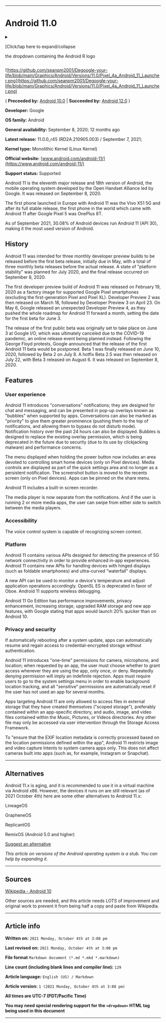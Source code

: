 
***

# Android 11.0

<details>
<summary><p>[Click/tap here to expand/collapse</p>
<p>the dropdown containing the Android R logo</p></summary>

![https://github.com/seanpm2001/Degoogle-your-life/blob/main/Graphics/Android/Versions/11.0/Android_11_Developer_Preview_logo.svg](https://github.com/seanpm2001/Degoogle-your-life/blob/main/Graphics/Android/Versions/11.0/Android_11_Developer_Preview_logo.svg)

![https://github.com/seanpm2001/Degoogle-your-life/blob/main/Graphics/Android/Versions/11.0/Android_11_logo.svg](https://github.com/seanpm2001/Degoogle-your-life/blob/main/Graphics/Android/Versions/11.0/Android_11_logo.svg)

</details>

![https://github.com/seanpm2001/Degoogle-your-life/blob/main/Graphics/Android/Versions/11.0/Pixel_4a_Android_11_Launcher.png](https://github.com/seanpm2001/Degoogle-your-life/blob/main/Graphics/Android/Versions/11.0/Pixel_4a_Android_11_Launcher.png)

( **Preceeded by:** [Android 10.0](https://github.com/seanpm2001/Degoogle-your-life/wiki/Android-10-0/) | **Succeeded by:** [Android 12.0](https://github.com/seanpm2001/Degoogle-your-life/wiki/Android-12-0/) )

**Developer:**	Google

**OS family:**	Android

**General availability:**	September 8, 2020; 12 months ago

**Latest release:**	11.0.0_r45 (RD2A.210905.003) / September 7, 2021;

**Kernel type:**	Monolithic Kernel (Linux Kernel)

**Official website:**	[www.android.com/android-11/](https://www.android.com/android-11/)

**Support status:** Supported

Android 11 is the eleventh major release and 18th version of Android, the mobile operating system developed by the Open Handset Alliance led by Google. It was released on September 8, 2020.

The first phone launched in Europe with Android 11 was the Vivo X51 5G and after its full stable release, the first phone in the world which came with Android 11 after Google Pixel 5 was OnePlus 8T.

As of September 2021, 30.08% of Android devices run Android 11 (API 30), making it the most used version of Android.

## History

Android 11 was intended for three monthly developer preview builds to be released before the first beta release, initially due in May, with a total of three monthly beta releases before the actual release. A state of "platform stability" was planned for July 2020, and the final release occurred on September 8, 2020.

The first developer preview build of Android 11 was released on February 19, 2020 as a factory image for supported Google Pixel smartphones (excluding the first-generation Pixel and Pixel XL). Developer Preview 2 was then released on March 18, followed by Developer Preview 3 on April 23. On May 6, Google released an unexpected Developer Preview 4, as they pushed the whole roadmap for Android 11 forward a month, setting the date for the first beta for June 3.

The release of the first public beta was originally set to take place on June 3 at Google I/O, which was ultimately canceled due to the COVID-19 pandemic, an online release event being planned instead. Following the George Floyd protests, Google announced that the release of the first Android 11 beta would be postponed. Beta 1 was finally released on June 10, 2020, followed by Beta 2 on July 8. A hotfix Beta 2.5 was then released on July 22, with Beta 3 released on August 6. It was released on September 8, 2020.

## Features

### User experience

Android 11 introduces "conversations" notifications; they are designed for chat and messaging, and can be presented in pop-up overlays known as "bubbles" when supported by apps. Conversations can also be marked as "priority" to give them greater prominence (pushing them to the top of notifications, and allowing them to bypass do not disturb mode). Notification history over the past 24 hours can also be displayed. Bubbles is designed to replace the existing overlay permission, which is being deprecated in the future due to security (due to its use by clickjacking malware) and performance concerns.

The menu displayed when holding the power button now includes an area devoted to controlling smart home devices (only on Pixel devices). Media controls are displayed as part of the quick settings area and no longer as a persistent notification. The screenshot button is moved to the recents screen (only on Pixel devices). Apps can be pinned on the share menu.

Android 11 includes a built-in screen recorder.

The media player is now separate from the notifications. And if the user is running 2 or more media apps, the user can swipe from either side to switch between the media players.

### Accessibility

The voice control system is capable of recognizing screen context.

### Platform

Android 11 contains various APIs designed for detecting the presence of 5G network connectivity in order to provide enhanced in-app experiences. Android 11 contains new APIs for handling devices with hinged displays (such as foldable smartphones) and ultra-curved "waterfall" displays.

A new API can be used to monitor a device's temperature and adjust application operations accordingly. OpenSL ES is deprecated in favor of Oboe. Android 11 supports wireless debugging.

Android 11 Go Edition has performance improvements, privacy enhancement, increasing storage, upgraded RAM storage and new app features, with Google stating that apps would launch 20% quicker than on Android 10.

### Privacy and security

If automatically rebooting after a system update, apps can automatically resume and regain access to credential-encrypted storage without authentication.

Android 11 introduces "one-time" permissions for camera, microphone, and location; when requested by an app, the user must choose whether to grant access whenever they are using the app, only once, or deny. Repeatedly denying permission will imply an indefinite rejection. Apps must require users to go to the system settings menu in order to enable background location tracking, and all "sensitive" permissions are automatically reset if the user has not used an app for several months.

Apps targeting Android 11 are only allowed to access files in external storage that they have created themselves ("scoped storage"), preferably contained within an app-specific directory, and audio, image, and video files contained within the Music, Pictures, or Videos directories. Any other file may only be accessed via user intervention through the Storage Access Framework.

To "ensure that the EXIF location metadata is correctly processed based on the location permissions defined within the app", Android 11 restricts image and video capture Intents to system camera apps only. This does not affect cameras built into apps (such as, for example, Instagram or Snapchat).

***

## Alternatives

Android 11.x is aging, and it is recommended to use it in a virtual machine via Android x86. However, the devices it runs on are still relevant (as of 2021 October 4th) here are some other alternatives to Android 11.x:

LineageOS

GrapheneOS

ReplicantOS

RemixOS (Android 5.0 and higher)

[Suggest an alternative](https://github.com/seanpm2001/Degoogle-your-life/issues/)

_This article on versions of the Android operating system is a stub. You can help by expanding it._

***

## Sources

[Wikipedia - Android 10](https://en.wikipedia.org/wiki/Android_10/)

Other sources are needed, and this article needs LOTS of improvement and original work to prevent it from being half a copy and paste from Wikipedia.

***

## Article info

**Written on:** `2021 Monday, October 4th at 3:08 pm`

**Last revised on:** `2021 Monday, October 4th at 3:08 pm`

**File format** `Markdown document (*.md *.mkd *.markdown)`

**Line count (including blank lines and compiler line):** `129`

**Article language:** `English (US) / Markdown`

**Article version:** `1 (2021 Monday, October 4th at 3:08 pm)`

**All times are UTC-7 (PDT/Pacific Time)**

**You may need special rendering support for the `<dropdown>` HTML tag being used in this document**

***
